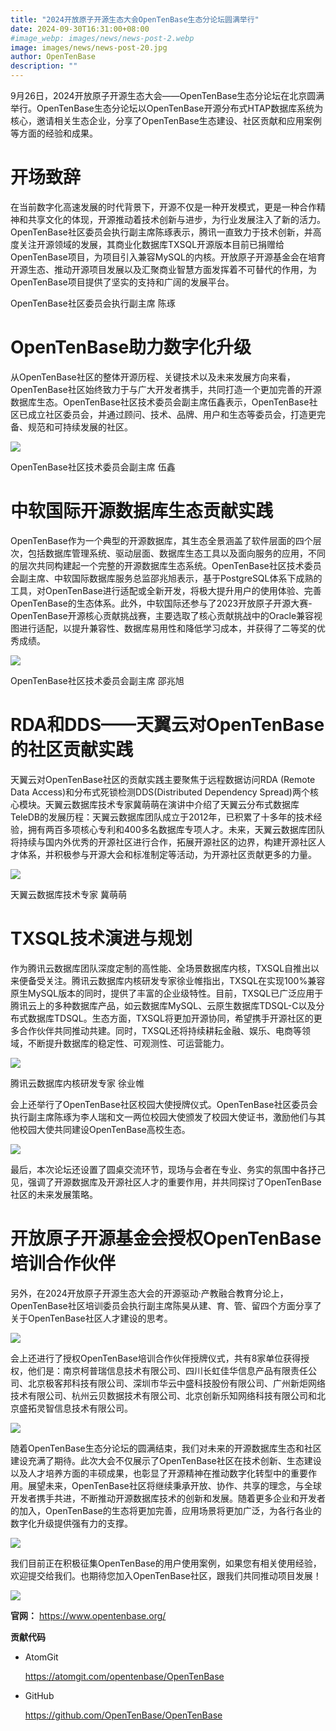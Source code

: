 ```yaml
---
title: "2024开放原子开源生态大会OpenTenBase生态分论坛圆满举行"
date: 2024-09-30T16:31:00+08:00
#image_webp: images/news/news-post-2.webp
image: images/news/news-post-20.jpg
author: OpenTenBase
description: ""
---
```

9月26日，2024开放原子开源生态大会——OpenTenBase生态分论坛在北京圆满举行。OpenTenBase生态分论坛以OpenTenBase开源分布式HTAP数据库系统为核心，邀请相关生态企业，分享了OpenTenBase生态建设、社区贡献和应用案例等方面的经验和成果。

**开场致辞**
============

在当前数字化高速发展的时代背景下，开源不仅是一种开发模式，更是一种合作精神和共享文化的体现，开源推动着技术创新与进步，为行业发展注入了新的活力。OpenTenBase社区委员会执行副主席陈琢表示，腾讯一直致力于技术创新，并高度关注开源领域的发展，其商业化数据库TXSQL开源版本目前已捐赠给OpenTenBase项目，为项目引入兼容MySQL的内核。开放原子开源基金会在培育开源生态、推动开源项目发展以及汇聚商业智慧方面发挥着不可替代的作用，为OpenTenBase项目提供了坚实的支持和广阔的发展平台。


OpenTenBase社区委员会执行副主席 陈琢

**OpenTenBase助力数字化升级**
=============================

从OpenTenBase社区的整体开源历程、关键技术以及未来发展方向来看，OpenTenBase社区始终致力于与广大开发者携手，共同打造一个更加完善的开源数据库生态。OpenTenBase社区技术委员会副主席伍鑫表示，OpenTenBase社区已成立社区委员会，并通过顾问、技术、品牌、用户和生态等委员会，打造更完备、规范和可持续发展的社区。

![](https://oss-emcsprod-public.modb.pro/image/auto/modb_20241015_c8b7e4e2-8acd-11ef-ba9b-fa163eb4f6be.png)

OpenTenBase社区技术委员会副主席 伍鑫

**中软国际开源数据库生态贡献实践**
==================================

OpenTenBase作为一个典型的开源数据库，其生态全景涵盖了软件层面的四个层次，包括数据库管理系统、驱动层面、数据库生态工具以及面向服务的应用，不同的层次共同构建起一个完整的开源数据库生态系统。OpenTenBase社区技术委员会副主席、中软国际数据库服务总监邵兆旭表示，基于PostgreSQL体系下成熟的工具，对OpenTenBase进行适配或全新开发，将极大提升用户的使用体验、完善OpenTenBase的生态体系。此外，中软国际还参与了2023开放原子开源大赛-OpenTenBase开源核心贡献挑战赛，主要选取了核心贡献挑战中的Oracle兼容视图进行适配，以提升兼容性、数据库易用性和降低学习成本，并获得了二等奖的优秀成绩。

![](https://oss-emcsprod-public.modb.pro/image/auto/modb_20241015_c8cea948-8acd-11ef-ba9b-fa163eb4f6be.png)

OpenTenBase社区技术委员会副主席 邵兆旭

**RDA和DDS——天翼云对OpenTenBase的社区贡献实践**
=================================================

天翼云对OpenTenBase社区的贡献实践主要聚焦于远程数据访问RDA (Remote Data Access)和分布式死锁检测DDS(Distributed Dependency Spread)两个核心模块。天翼云数据库技术专家冀萌萌在演讲中介绍了天翼云分布式数据库TeleDB的发展历程：天翼云数据库团队成立于2012年，已积累了十多年的技术经验，拥有两百多项核心专利和400多名数据库专项人才。未来，天翼云数据库团队将持续与国内外优秀的开源社区进行合作，拓展开源社区的边界，构建开源社区人才体系，并积极参与开源大会和标准制定等活动，为开源社区贡献更多的力量。

![](https://oss-emcsprod-public.modb.pro/image/auto/modb_20241015_c8f39398-8acd-11ef-ba9b-fa163eb4f6be.png)

天翼云数据库技术专家 冀萌萌

**TXSQL技术演进与规划**
=======================

作为腾讯云数据库团队深度定制的高性能、全场景数据库内核，TXSQL自推出以来便备受关注。腾讯云数据库内核研发专家徐业帷指出，TXSQL在实现100%兼容原生MySQL版本的同时，提供了丰富的企业级特性。目前，TXSQL已广泛应用于腾讯云上的多种数据库产品，如云数据库MySQL、云原生数据库TDSQL-C以及分布式数据库TDSQL。生态方面，TXSQL将更加开源协同，希望携手开源社区的更多合作伙伴共同推动共建。同时，TXSQL还将持续耕耘金融、娱乐、电商等领域，不断提升数据库的稳定性、可观测性、可运营能力。

![](https://oss-emcsprod-public.modb.pro/image/auto/modb_20241015_c9037768-8acd-11ef-ba9b-fa163eb4f6be.png)

腾讯云数据库内核研发专家 徐业帷

会上还举行了OpenTenBase社区校园大使授牌仪式。OpenTenBase社区委员会执行副主席陈琢为李人瑞和文一两位校园大使颁发了校园大使证书，激励他们与其他校园大使共同建设OpenTenBase高校生态。

![](https://oss-emcsprod-public.modb.pro/image/auto/modb_20241015_c91bd7e0-8acd-11ef-ba9b-fa163eb4f6be.png)

最后，本次论坛还设置了圆桌交流环节，现场与会者在专业、务实的氛围中各抒己见，强调了开源数据库及开源社区人才的重要作用，并共同探讨了OpenTenBase社区的未来发展策略。

**开放原子开源基金会授权OpenTenBase培训合作伙伴**
=================================================

另外，在2024开放原子开源生态大会的开源驱动·产教融合教育分论上，OpenTenBase社区培训委员会执行副主席陈昊从建、育、管、留四个方面分享了关于OpenTenBase社区人才建设的思考。

![](https://oss-emcsprod-public.modb.pro/image/auto/modb_20241015_c93b7a64-8acd-11ef-ba9b-fa163eb4f6be.png)

会上还进行了授权OpenTenBase培训合作伙伴授牌仪式，共有8家单位获得授权，他们是：南京柯普瑞信息技术有限公司、四川长虹佳华信息产品有限责任公司、北京极客邦科技有限公司、深圳市华云中盛科技股份有限公司、广州新炬网络技术有限公司、杭州云贝数据技术有限公司、北京创新乐知网络科技有限公司和北京盛拓灵智信息技术有限公司。

![](https://oss-emcsprod-public.modb.pro/image/auto/modb_20241015_c9622380-8acd-11ef-ba9b-fa163eb4f6be.png)

随着OpenTenBase生态分论坛的圆满结束，我们对未来的开源数据库生态和社区建设充满了期待。此次大会不仅展示了OpenTenBase社区在技术创新、生态建设以及人才培养方面的丰硕成果，也彰显了开源精神在推动数字化转型中的重要作用。展望未来，OpenTenBase社区将继续秉承开放、协作、共享的理念，与全球开发者携手共进，不断推动开源数据库技术的创新和发展。随着更多企业和开发者的加入，OpenTenBase的生态将更加完善，应用场景将更加广泛，为各行各业的数字化升级提供强有力的支撑。


<img src=../images/news-post-9-11.png class="img-fluid" /><br/>

我们目前正在积极征集OpenTenBase的用户使用案例，如果您有相关使用经验，欢迎提交给我们。也期待您加入OpenTenBase社区，跟我们共同推动项目发展！

<img src=../images/news-post-9-12.png class="img-fluid" /><br/>

**官网：** https://www.opentenbase.org/

**贡献代码**

* AtomGit

  https://atomgit.com/opentenbase/OpenTenBase
* GitHub

  https://github.com/OpenTenBase/OpenTenBase
